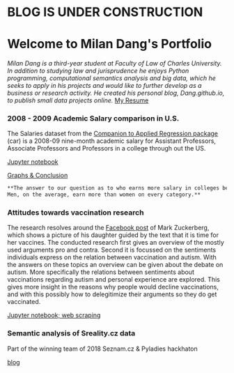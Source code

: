 # BLOG IS UNDER CONSTRUCTION
# Welcome to Milan Dang's Portfolio


_Milan Dang is a third-year student at Faculty of Law of Charles University. In addition to studying law and jurisprudence he enjoys Python programming, computational semantics analysis and big data, which he seeks to apply in his projects and would like to further develop as a business or research activity. He created his personal blog, Dang.github.io, to publish small data projects online._ [My Resume](https://www.linkedin.com/in/milandang/)




### 2008 - 2009 Academic Salary comparison in U.S.
The Salaries dataset from the [Companion to Applied Regression package](https://cran.r-project.org/web/packages/car/index.html) (car) is a 2008-09 nine-month academic salary for Assistant Professors, Associate Professors and Professors in a college through out the US.

[Jupyter notebook](https://github.com/juniq03/final-bio-project/blob/master/python-bio_projekt%20(1).ipynb)

[Graphs & Conclusion](https://moje-aplikoska2.herokuapp.com/)
```markdown
**The answer to our question as to who earns more salary in colleges between 2008-09 is answered from the graph. 
Men, on the average, earn more than women on every category.**
```



### Attitudes towards vaccination research
The research resolves around the [Facebook post](https://www.facebook.com/zuck/posts/10102586760792431) of Mark Zuckerberg, which shows a picture of his daughter guided by the text that it is time for her vaccines. The conducted research first gives an overview of the mostly used arguments pro and contra. Second it is focussed on the sentiments individuals express on the relation between vaccination and autism. With the answers on these topics an overview can be given about the debate on autism. More specifically the relations between sentiments about vaccinations regarding autism and personal experience are explored. This gives more insight in the reasons why people would decline vaccinations, and with this possibly how to delegitimize their arguments so they do get vaccinated. 

[Jupyter notebook; web scraping](https://github.com/juniq03/Data-mining/blob/master/Selenium_method.ipynb)



### Semantic analysis of Sreality.cz data
Part of the winning team of 2018 Seznam.cz & Pyladies hackhaton

[blog](https://medium.com/@misasebestova/m%C5%AFj-prvn%C3%AD-datov%C3%BD-hackathon-6f753a4730cf)
